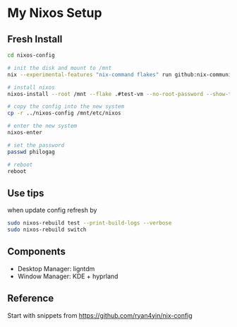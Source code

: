 # My Nixos Setup

## Fresh Install

```bash
cd nixos-config

# init the disk and mount to /mnt
nix --experimental-features "nix-command flakes" run github:nix-community/disko/latest -- --mode destroy,format,mount ./hosts/test-vm/disko-config.nix

# install nixos
nixos-install --root /mnt --flake .#test-vm --no-root-password --show-trace --verbose

# copy the config into the new system
cp -r ../nixos-config /mnt/etc/nixos

# enter the new system
nixos-enter

# set the password
passwd philogag

# reboot
reboot
```

## Use tips

when update config refresh by 
```bash
sudo nixos-rebuild test --print-build-logs --verbose
sudo nixos-rebuild switch
```

## Components

+ Desktop Manager: ligntdm
+ Window Manager: KDE + hyprland

## Reference

Start with snippets from https://github.com/ryan4yin/nix-config

